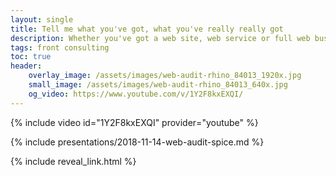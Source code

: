 ```yaml
---
layout: single
title: Tell me what you've got, what you've really really got
description: Whether you've got a web site, web service or full web business, understanding where it's at requires a clear view of where it's headed.
tags: front consulting
toc: true
header:
    overlay_image: /assets/images/web-audit-rhino_84013_1920x.jpg
    small_image: /assets/images/web-audit-rhino_84013_640x.jpg
    og_video: https://www.youtube.com/v/1Y2F8kxEXQI/
---
```


{% include video id="1Y2F8kxEXQI" provider="youtube" %}

{% include presentations/2018-11-14-web-audit-spice.md %}

{% include reveal_link.html %}
